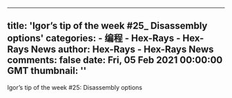
---
title: 'Igor’s tip of the week #25_ Disassembly options'
categories: 
    - 编程
    - Hex-Rays - Hex-Rays News
author: Hex-Rays - Hex-Rays News
comments: false
date: Fri, 05 Feb 2021 00:00:00 GMT
thumbnail: ''
---

<div>   
Igor’s tip of the week #25: Disassembly options  
</div>
            